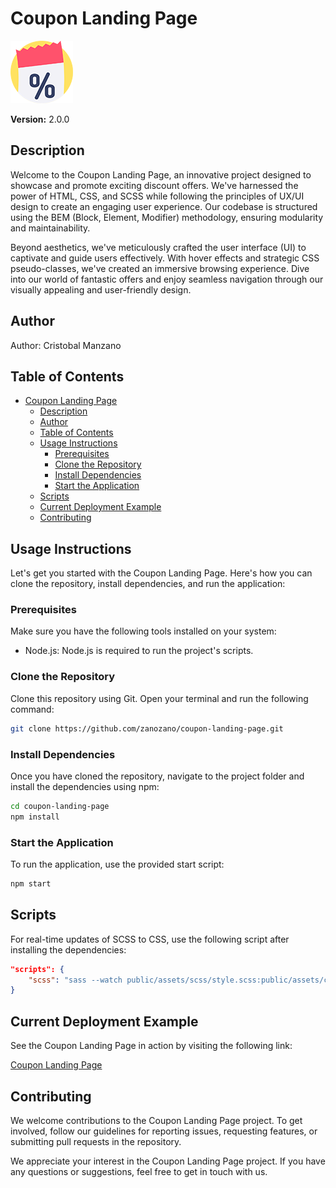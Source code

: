 # Coupon Landing Page

![Coupon Logo](public/assets/img/favicon.png)

**Version:** 2.0.0

## Description

Welcome to the Coupon Landing Page, an innovative project designed to showcase and promote exciting discount offers. We've harnessed the power of HTML, CSS, and SCSS while following the principles of UX/UI design to create an engaging user experience. Our codebase is structured using the BEM (Block, Element, Modifier) methodology, ensuring modularity and maintainability.

Beyond aesthetics, we've meticulously crafted the user interface (UI) to captivate and guide users effectively. With hover effects and strategic CSS pseudo-classes, we've created an immersive browsing experience. Dive into our world of fantastic offers and enjoy seamless navigation through our visually appealing and user-friendly design.

## Author

Author: Cristobal Manzano

## Table of Contents

- [Coupon Landing Page](#coupon-landing-page)
  - [Description](#description)
  - [Author](#author)
  - [Table of Contents](#table-of-contents)
  - [Usage Instructions](#usage-instructions)
    - [Prerequisites](#prerequisites)
    - [Clone the Repository](#clone-the-repository)
    - [Install Dependencies](#install-dependencies)
    - [Start the Application](#start-the-application)
  - [Scripts](#scripts)
  - [Current Deployment Example](#current-deployment-example)
  - [Contributing](#contributing)

## Usage Instructions

Let's get you started with the Coupon Landing Page. Here's how you can clone the repository, install dependencies, and run the application:

### Prerequisites

Make sure you have the following tools installed on your system:

- Node.js: Node.js is required to run the project's scripts.

### Clone the Repository

Clone this repository using Git. Open your terminal and run the following command:

```bash
git clone https://github.com/zanozano/coupon-landing-page.git
```

### Install Dependencies

Once you have cloned the repository, navigate to the project folder and install the dependencies using npm:

```bash
cd coupon-landing-page
npm install
```

### Start the Application

To run the application, use the provided start script:

```bash
npm start
```

## Scripts

For real-time updates of SCSS to CSS, use the following script after installing the dependencies:

```json
"scripts": {
    "scss": "sass --watch public/assets/scss/style.scss:public/assets/css/style.css"
}
```

## Current Deployment Example

See the Coupon Landing Page in action by visiting the following link:

[Coupon Landing Page](https://example.com)

## Contributing

We welcome contributions to the Coupon Landing Page project. To get involved, follow our guidelines for reporting issues, requesting features, or submitting pull requests in the repository.

We appreciate your interest in the Coupon Landing Page project. If you have any questions or suggestions, feel free to get in touch with us.
